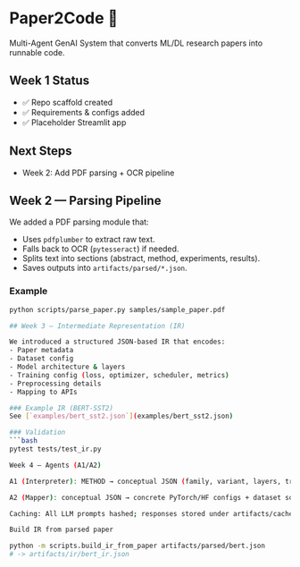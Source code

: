 # Paper2Code 🚀
Multi-Agent GenAI System that converts ML/DL research papers into runnable code.

## Week 1 Status
- ✅ Repo scaffold created
- ✅ Requirements & configs added
- ✅ Placeholder Streamlit app

## Next Steps
- Week 2: Add PDF parsing + OCR pipeline
## Week 2 — Parsing Pipeline

We added a PDF parsing module that:
- Uses `pdfplumber` to extract raw text.
- Falls back to OCR (`pytesseract`) if needed.
- Splits text into sections (abstract, method, experiments, results).
- Saves outputs into `artifacts/parsed/*.json`.

### Example
```bash
python scripts/parse_paper.py samples/sample_paper.pdf

## Week 3 — Intermediate Representation (IR)

We introduced a structured JSON-based IR that encodes:
- Paper metadata
- Dataset config
- Model architecture & layers
- Training config (loss, optimizer, scheduler, metrics)
- Preprocessing details
- Mapping to APIs

### Example IR (BERT-SST2)
See [`examples/bert_sst2.json`](examples/bert_sst2.json)

### Validation
```bash
pytest tests/test_ir.py

Week 4 — Agents (A1/A2)

A1 (Interpreter): METHOD → conceptual JSON (family, variant, layers, training, preprocessing, dataset_hints).

A2 (Mapper): conceptual JSON → concrete PyTorch/HF configs + dataset sources + API mappings.

Caching: All LLM prompts hashed; responses stored under artifacts/cache/.

Build IR from parsed paper

python -m scripts.build_ir_from_paper artifacts/parsed/bert.json
# -> artifacts/ir/bert_ir.json